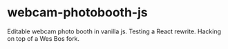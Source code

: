 # webcam-photobooth-js
Editable webcam photo booth in vanilla js. Testing a React rewrite. Hacking on top of a Wes Bos fork.
